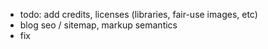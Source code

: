 - todo: add credits, licenses (libraries, fair-use images, etc)
- blog seo / sitemap, markup semantics
- fix <title>
- review reviews
- add individual item review dates
- footer:
  - add last updated date
- add youtube listen links
- add quotes to albums
- switch/replace jazz.gondek.ca
- update this readme
- add CI tasks:
  - ensure images exist for each post
  - traverse website for 404s
  - ensure each post has manadatory fields
